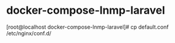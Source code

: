 # docker-compose-lnmp-laravel
[root@localhost docker-compose-lnmp-laravel]# cp default.conf /etc/nginx/conf.d/
